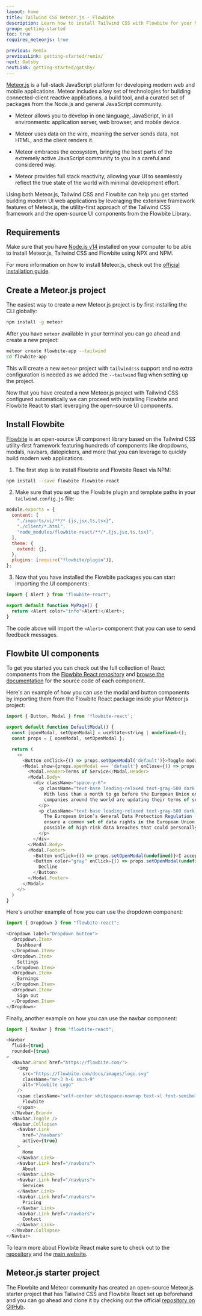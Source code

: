 ```yaml
---
layout: home
title: Tailwind CSS Meteor.js - Flowbite
description: Learn how to install Tailwind CSS with Flowbite for your Meteor.js project to build full-stack JavaScript or TypeScript web, mobile, and desktop applications 
group: getting-started
toc: true
requires_meteorjs: true

previous: Remix
previousLink: getting-started/remix/
next: Gatsby
nextLink: getting-started/gatsby/
---
```


[Meteor.js](https://meteor.com/) is a full-stack JavaScript platform for developing modern web and mobile applications. Meteor includes a key set of technologies for building connected-client reactive applications, a build tool, and a curated set of packages from the Node.js and general JavaScript community.

- Meteor allows you to develop in one language, JavaScript, in all environments: application server, web browser, and mobile device.

- Meteor uses data on the wire, meaning the server sends data, not HTML, and the client renders it.

- Meteor embraces the ecosystem, bringing the best parts of the extremely active JavaScript community to you in a careful and considered way.

- Meteor provides full stack reactivity, allowing your UI to seamlessly reflect the true state of the world with minimal development effort.

Using both Meteor.js, Tailwind CSS and Flowbite can help you get started building modern UI web applications by leveraging the extensive framework features of Meteor.js, the utility-first approach of the Tailwind CSS framework and the open-source UI components from the Flowbite Library.

## Requirements

Make sure that you have [Node.js v14](https://nodejs.org/en/) installed on your computer to be able to install Meteor.js, Tailwind CSS and Flowbite using NPX and NPM.

For more information on how to install Meteor.js, check out the [official installation guide](https://docs.meteor.com/install.html#prereqs).

## Create a Meteor.js project

The easiest way to create a new Meteor.js project is by first installing the CLI globally:

```bash
npm install -g meteor
```

After you have `meteor` available in your terminal you can go ahead and create a new project:

```bash
meteor create flowbite-app --tailwind      
cd flowbite-app
```

This will create a new `meteor` project with `tailwindcss` support and no extra configuration is needed as we added the `--tailwind` flag when setting up the project.

Now that you have created a new Meteor.js project with Tailwind CSS configured automatically we can proceed with installing Flowbite and Flowbite React to start leveraging the open-source UI components.

## Install Flowbite

[Flowbite](https://flowbite.com/) is an open-source UI component library based on the Tailwind CSS utility-first framework featuring hundreds of components like dropdowns, modals, navbars, datepickers, and more that you can leverage to quickly build modern web applications.

1. The first step is to install Flowbite and Flowbite React via NPM:

```bash
npm install --save flowbite flowbite-react
```

2. Make sure that you set up the Flowbite plugin and template paths in your `tailwind.config.js` file:

```javascript
module.exports = {
  content: [
    "./imports/ui/**/*.{js,jsx,ts,tsx}",
    "./client/*.html",
    "node_modules/flowbite-react/**/*.{js,jsx,ts,tsx}",
  ],
  theme: {
    extend: {},
  },
  plugins: [require("flowbite/plugin")],
};

```

3. Now that you have installed the Flowbite packages you can start importing the UI components:

```javascript
import { Alert } from "flowbite-react";

export default function MyPage() {
  return <Alert color="info">Alert!</Alert>;
}
```

The code above will import the `<Alert>` component that you can use to send feedback messages.

## Flowbite UI components

To get you started you can check out the full collection of React components from the [Flowbite React repository](https://github.com/themesberg/flowbite-react) and [browse the documentation](https://www.flowbite-react.com/docs/getting-started/introduction) for the source code of each component.

Here's an example of how you can use the modal and button components by importing them from the Flowbite React package inside your Meteor.js project:

```javascript
import { Button, Modal } from 'flowbite-react';

export default function DefaultModal() {
  const [openModal, setOpenModal] = useState<string | undefined>();
  const props = { openModal, setOpenModal };

  return (
    <>
      <Button onClick={() => props.setOpenModal('default')}>Toggle modal</Button>
      <Modal show={props.openModal === 'default'} onClose={() => props.setOpenModal(undefined)}>
        <Modal.Header>Terms of Service</Modal.Header>
        <Modal.Body>
          <div className="space-y-6">
            <p className="text-base leading-relaxed text-gray-500 dark:text-gray-400">
              With less than a month to go before the European Union enacts new consumer privacy laws for its citizens,
              companies around the world are updating their terms of service agreements to comply.
            </p>
            <p className="text-base leading-relaxed text-gray-500 dark:text-gray-400">
              The European Union’s General Data Protection Regulation (G.D.P.R.) goes into effect on May 25 and is meant to
              ensure a common set of data rights in the European Union. It requires organizations to notify users as soon as
              possible of high-risk data breaches that could personally affect them.
            </p>
          </div>
        </Modal.Body>
        <Modal.Footer>
          <Button onClick={() => props.setOpenModal(undefined)}>I accept</Button>
          <Button color="gray" onClick={() => props.setOpenModal(undefined)}>
            Decline
          </Button>
        </Modal.Footer>
      </Modal>
    </>
  )
}
```

Here's another example of how you can use the dropdown component:

```javascript
import { Dropdown } from "flowbite-react";

<Dropdown label="Dropdown button">
  <Dropdown.Item>
    Dashboard
  </Dropdown.Item>
  <Dropdown.Item>
    Settings
  </Dropdown.Item>
  <Dropdown.Item>
    Earnings
  </Dropdown.Item>
  <Dropdown.Item>
    Sign out
  </Dropdown.Item>
</Dropdown>
```

Finally, another example on how you can use the navbar component:

```javascript
import { Navbar } from "flowbite-react";

<Navbar
  fluid={true}
  rounded={true}
>
  <Navbar.Brand href="https://flowbite.com/">
    <img
      src="https://flowbite.com/docs/images/logo.svg"
      className="mr-3 h-6 sm:h-9"
      alt="Flowbite Logo"
    />
    <span className="self-center whitespace-nowrap text-xl font-semibold dark:text-white">
      Flowbite
    </span>
  </Navbar.Brand>
  <Navbar.Toggle />
  <Navbar.Collapse>
    <Navbar.Link
      href="/navbars"
      active={true}
    >
      Home
    </Navbar.Link>
    <Navbar.Link href="/navbars">
      About
    </Navbar.Link>
    <Navbar.Link href="/navbars">
      Services
    </Navbar.Link>
    <Navbar.Link href="/navbars">
      Pricing
    </Navbar.Link>
    <Navbar.Link href="/navbars">
      Contact
    </Navbar.Link>
  </Navbar.Collapse>
</Navbar>
```

To learn more about Flowbite React make sure to check out to the [repository](https://github.com/themesberg/flowbite-react) and the [main website](https://flowbite-react.com/).

## Meteor.js starter project

The Flowbite and Meteor community has created an open-source Meteor.js starter project that has Tailwind CSS and Flowbite React set up beforehand and you can go ahead and clone it by checking out the official [repository on GitHub](https://github.com/meteor/flowbite-meteor-starter).